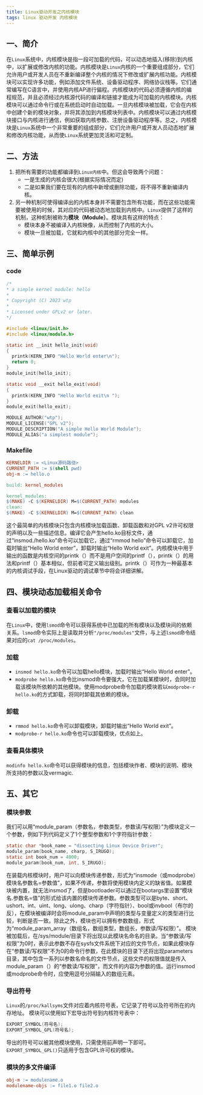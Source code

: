 ```yaml
---
title: Linux驱动开发之内核模块
tags: linux 驱动开发 内核模块
---
```


## 一、简介

在`Linux`系统中，内核模块是指一段可加载的代码，可以动态地插入(移除)到内核中，以扩展或修改内核的功能。内核模块是`Linux`内核的一个重要组成部分，它们允许用户或开发人员在不重新编译整个内核的情况下修改或扩展内核功能。内核模块可以实现许多功能，例如添加文件系统、设备驱动程序、网络协议栈等。它们通常编写在C语言中，并使用内核AP进行偏程。内核模块的代码必须遵循内核的编程规范，并且必须经过内核源代码的编译和链接才能成为可加载的内核模块。内核模块可以通过命令行或在系统启动时自动加载。一旦内核模块被加载，它会在内核中创建个新的模块对象，并将其添加到内核模块列表中。内核模块可以通过内核模块接口与内核进行通信，例如获取内核参数、注册设备驱动程序等。总之，内核模块是`Linux`系统中一个非常重要的组成部分，它们允许用户或开发人员动态地扩展和修改内核功能，从而使`Linux`系统更加灵活和可定制。

## 二、方法

1. 把所有需要的功能都编译到`Linux内核`中。但这会导致两个问题：
    * 一是生成的内核会很大(根据实际情况而定)
    * 二是如果我们要在现有的内核中新增或删除功能，将不得不重新编译内核。
2. 另一种机制可使得编译出的内核本身并不需要包含所有功能，而在这些功能需要被使用的时候，其对应的代码被动态地加载到内核中。`Linux`提供了这样的机制，这种机制被称为**模块（Module）**。模块具有这样的特点：
    * 模块本身不被编译入内核映像，从而控制了内核的大小。
    * 模块一旦被加载，它就和内核中的其他部分完全一样。

## 三、简单示例

### code

  ```C
  /*
  * a simple kernel module: hello
  *
  * Copyright (C) 2023 wtp
  *
  * Licensed under GPLv2 or later.
  */

  #include <linux/init.h>
  #include <linux/module.h>

  static int __init hello_init(void)
  {
    printk(KERN_INFO "Hello World enter\n");
    return 0;
  }
  module_init(hello_init);

  static void __exit hello_exit(void)
  {
    printk(KERN_INFO "Hello World exit\n ");
  }
  module_exit(hello_exit);

  MODULE_AUTHOR("wtp");
  MODULE_LICENSE("GPL v2");
  MODULE_DESCRIPTION("A simple Hello World Module");
  MODULE_ALIAS("a simplest module");
  ```

### Makefile

  ```Makefile
  KERNELDIR := <Linux源码路径>
  CURRENT_PATH := $(shell pwd)
  obj-m := hello.o

  build: kernel_modules

  kernel_modules:
  $(MAKE) -C $(KERNELDIR) M=$(CURRENT_PATH) modules
  clean:
  $(MAKE) -C $(KERNELDIR) M=$(CURRENT_PATH) clean
  ```

这个最简单的内核模块只包含内核模块加载函数、卸载函数和对GPL v2许可权限的声明以及一些描述信息。编译它会产生hello.ko目标文件，通过“insmod./hello.ko”命令可以加载它，通过“rmmod hello”命令可以卸载它，加载时输出“Hello World enter”，卸载时输出“Hello World exit”。内核模块中用于输出的函数是内核空间的printk（）而不是用户空间的printf（），printk（）的用法和printf（）基本相似，但前者可定义输出级别。printk（）可作为一种最基本的内核调试手段，在Linux驱动的调试章节中将会详细讲解。

## 四、模块动态加载相关命令

### 查看以加载的模块

在`Linux`中，使用`lsmod`命令可以获得系统中已加载的所有模块以及模块间的依赖关系。`lsmod`命令实际上是读取并分析`"/proc/modules"`文件，与上述`lsmod`命令结果对应的`cat /proc/modules`。

### 加载

* `insmod hello.ko`命令可以加载hello模块，加载时输出“Hello World enter”。
* `modprobe hello.ko`命令比insmod命令要强大，它在加载某模块时，会同时加载该模块所依赖的其他模块。使用modprobe命令加载的模块若以`modprobe-r hello.ko`的方式卸载，将同时卸载其依赖的模块。

### 卸载

* `rmmod hello.ko`命令可以卸载模块，卸载时输出“Hello World exit”。
* `modprobe-r hello.ko`命令也可以卸载模块，优点如上。

### 查看具体模块

`modinfo hello.ko`命令可以获得模块的信息，包括模块作者、模块的说明、模块所支持的参数以及vermagic.

## 五、其它

### 模块参数

我们可以用“module_param（参数名，参数类型，参数读/写权限）”为模块定义一个参数，例如下列代码定义了1个整型参数和1个字符指针参数：

  ```C
  static char *book_name = "dissecting Linux Device Driver";
  module_param(book_name, charp, S_IRUGO);
  static int book_num = 4000;
  module_param(book_num, int, S_IRUGO);
  ```

在装载内核模块时，用户可以向模块传递参数，形式为“insmode（或modprobe）模块名参数名=参数值”，如果不传递，参数将使用模块内定义的缺省值。如果模块被内置，就无法insmod了，但是bootloader可以通过在bootargs里设置“模块名.参数名=值”的形式给该内置的模块传递参数。参数类型可以是byte、short、ushort、int、uint、long、ulong、charp（字符指针）、bool或invbool（布尔的反），在模块被编译时会将module_param中声明的类型与变量定义的类型进行比较，判断是否一致。除此之外，模块也可以拥有参数数组，形式为“module_param_array（数组名，数组类型，数组长，参数读/写权限）”。
模块被加载后，在/sys/module/目录下将出现以此模块名命名的目录。当“参数读/写权限”为0时，表示此参数不存在sysfs文件系统下对应的文件节点，如果此模块存在“参数读/写权限”不为0的命令行参数，在此模块的目录下还将出现parameters目录，其中包含一系列以参数名命名的文件节点，这些文件的权限值就是传入module_param（）的“参数读/写权限”，而文件的内容为参数的值。运行insmod或modprobe命令时，应使用逗号分隔输入的数组元素。

### 导出符号

`Linux`的`/proc/kallsyms`文件对应着内核符号表，它记录了符号以及符号所在的内存地址。
模块可以使用如下宏导出符号到内核符号表中：

  ```C
  EXPORT_SYMBOL(符号名);
  EXPORT_SYMBOL_GPL(符号名);
  ```

导出的符号可以被其他模块使用，只需使用前声明一下即可。
`EXPORT_SYMBOL_GPL()`只适用于包含GPL许可权的模块。

### 模块的多文件编译

  ```Makefile
  obj-m := modulename.o
  modulename-objs := file1.o file2.o
  ```
